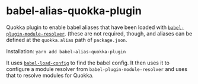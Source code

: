# babel-alias-quokka-plugin
Quokka plugin to enable babel aliases that have been loaded with [`babel-plugin-module-resolver`](https://www.npmjs.com/package/babel-plugin-module-resolver).
(these are not required, though, and aliases can be defined at the `quokka.alias` path of `package.json`.

Installation: `yarn add babel-alias-quokka-plugin`

It uses [`babel-load-config`](https://www.npmjs.com/package/babel-load-config) to find the babel config.
It then uses it to configure a module resolver from `babel-plugin-module-resolver` and uses that to resolve modules for Quokka.

